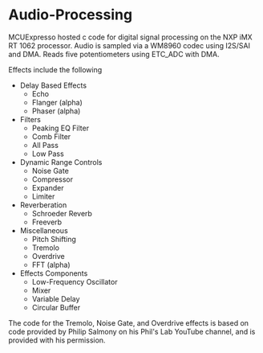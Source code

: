 # Audio-Processing
MCUExpresso hosted c code for digital signal processing on the NXP iMX RT 1062 processor.  Audio is sampled via a WM8960 codec using I2S/SAI and DMA. Reads five potentiometers using ETC_ADC with DMA.

Effects include the following
- Delay Based Effects
    - Echo
    - Flanger (alpha)
    - Phaser  (alpha)
- Filters
    - Peaking EQ Filter
    - Comb Filter
    - All Pass
    - Low Pass
- Dynamic Range Controls
    - Noise Gate
    - Compressor
    - Expander
    - Limiter
- Reverberation    
    - Schroeder Reverb
    - Freeverb
- Miscellaneous    
    - Pitch Shifting
    - Tremolo
    - Overdrive
    - FFT (alpha)
- Effects Components
    - Low-Frequency Oscillator
    - Mixer
    - Variable Delay
    - Circular Buffer
    

The code for the Tremolo, Noise Gate, and Overdrive effects is based on code provided by 
Philip Salmony on his Phil's Lab YouTube channel, and is provided with his permission.
